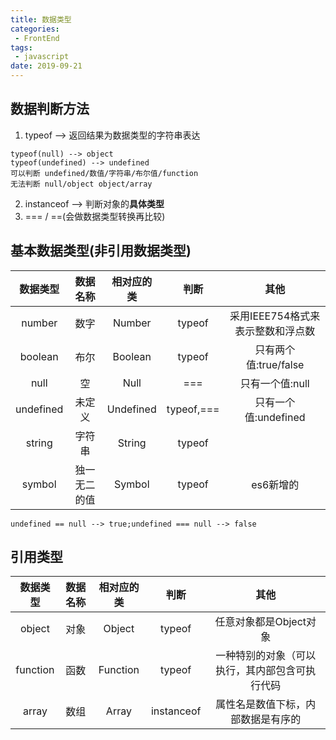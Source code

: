 ```yaml
---
title: 数据类型
categories:
 - FrontEnd
tags:
 - javascript
date: 2019-09-21
---
```


## 数据判断方法

1. typeof --> 返回结果为数据类型的字符串表达
```
typeof(null) --> object
typeof(undefined) --> undefined
可以判断 undefined/数值/字符串/布尔值/function
无法判断 null/object object/array
```
2. instanceof --> 判断对象的**具体类型**
3. === / ==(会做数据类型转换再比较)

## 基本数据类型(非引用数据类型)

| 数据类型  |   数据名称   | 相对应的类 |  判断  |               其他                |
| :-------: | :----------: | :--------: | :----: | :-------------------------------: |
|  number   |     数字     |   Number   | typeof | 采用IEEE754格式来表示整数和浮点数 |
|  boolean  |     布尔     |  Boolean   | typeof |       只有两个值:true/false       |
|   null    |      空      |    Null    |   ===   |          只有一个值:null          |
| undefined |    未定义    | Undefined  |   typeof,===   |       只有一个值:undefined        |
|  string   |    字符串    |   String   |  typeof  |                                   |
|  symbol   | 独一无二的值 |   Symbol   |  typeof  |             es6新增的             |
`undefined == null --> true;undefined === null --> false`



## 引用类型

| 数据类型  | 数据名称 | 相对应的类 |  判断  | 其他 |
| :-------: | :------: | :--------: | :----: | :--: |
|  object   |   对象   |   Object   | typeof |  任意对象都是Object对象   |
| function  |   函数   |  Function  | typeof |  一种特别的对象（可以执行，其内部包含可执行代码    |
|   array   |   数组   |   Array    |     instanceof    |  属性名是数值下标，内部数据是有序的    |

